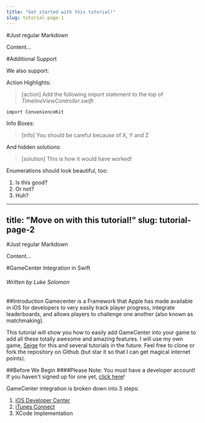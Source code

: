 ```yaml
---
title: "Get started with this tutorial!"
slug: tutorial-page-1
---
```


#Just regular Markdown

Content...

#Additional Support

We also support:

Action Highlights:

> [action]
> Add the following import statement to the top of _TimelineViewController.swift_:
>
>
    import ConvenienceKit

Info Boxes:
> [info]
> You should be careful
because of X, Y and Z

And hidden solutions:

> [solution]
> This is how it would have worked!

Enumerations should look beautiful, too:

1. Is this good?
2. Or not?
3. Huh?


---
title: "Move on with this tutorial!"
slug: tutorial-page-2
---     

#Just regular Markdown

Content...


#GameCenter Integration in Swift
###### Written by Luke Solomon

##Introduction
Gamecenter is a Framework that Apple has made available in iOS for developers to very easily track player progress, integrate leaderboards, and allows players to challenge one another (also known as matchmaking). 

This tutorial will show you how to easily add GameCenter into your game to add all these totally awesome and amazing features. I will use my own game, [Seige](http://www.github.com/ares42/seige) for this and several tutorials in the future. Feel free to clone or fork the repository on Github (but star it so that I can get magical internet points).


##Before We Begin
####Please Note: You must have a developer account! If you haven't signed up for one yet, [click here](https://developer.apple.com/programs/enroll/)! 

GameCenter integration is broken down into 3 steps:

1. [iOS Developer Center](http://developer.apple.com/devcenter/ios/index.action)
2. [iTunes Connect](https://itunesconnect.apple.com/)
3. XCode Implementation
	






